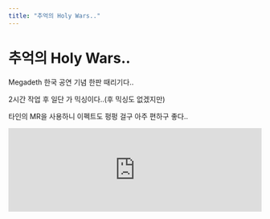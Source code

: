 ```yaml
---
title: "추억의 Holy Wars.."
---
```

# 추억의 Holy Wars..


Megadeth 한국 공연 기념 한판 때리기다..

2시간 작업 후 일단 가 믹싱이다..(후 믹싱도 없겠지만)

타인의 MR을 사용하니 이펙트도 펑펑 걸구 아주 편하구 좋다..



<iframe width="100%" height="166" scrolling="no" frameborder="no" src="https://w.soundcloud.com/player/?url=https%3A//api.soundcloud.com/tracks/132491651&amp;color=ff5500&amp;auto_play=false&amp;hide_related=false&amp;show_artwork=true"></iframe>





